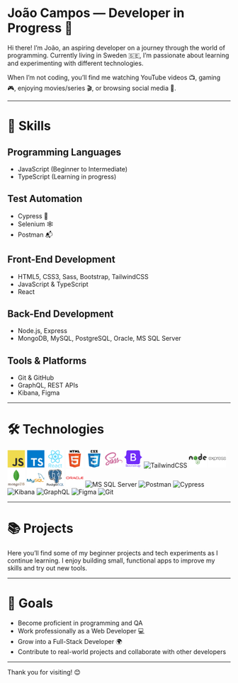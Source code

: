 # João Campos — Developer in Progress 🚀

Hi there! I’m João, an aspiring developer on a journey through the world of programming. Currently living in Sweden 🇸🇪, I’m passionate about learning and experimenting with different technologies.

When I’m not coding, you’ll find me watching YouTube videos 📺, gaming 🎮, enjoying movies/series 🎬, or browsing social media 📱.

---

# 🚀 Skills

## Programming Languages
- JavaScript (Beginner to Intermediate)
- TypeScript (Learning in progress)

## Test Automation
- Cypress 🐞
- Selenium 🕸️
- Postman 📬

## Front-End Development
- HTML5, CSS3, Sass, Bootstrap, TailwindCSS
- JavaScript & TypeScript
- React

## Back-End Development
- Node.js, Express
- MongoDB, MySQL, PostgreSQL, Oracle, MS SQL Server

## Tools & Platforms
- Git & GitHub
- GraphQL, REST APIs
- Kibana, Figma

---

# 🛠️ Technologies

<p align="left">
  <img src="https://raw.githubusercontent.com/devicons/devicon/master/icons/javascript/javascript-original.svg" width="40" alt="JavaScript"/>
  <img src="https://raw.githubusercontent.com/devicons/devicon/master/icons/typescript/typescript-original.svg" width="40" alt="TypeScript"/>
  <img src="https://raw.githubusercontent.com/devicons/devicon/master/icons/react/react-original-wordmark.svg" width="40" alt="React"/>
  <img src="https://raw.githubusercontent.com/devicons/devicon/master/icons/html5/html5-original-wordmark.svg" width="40" alt="HTML5"/>
  <img src="https://raw.githubusercontent.com/devicons/devicon/master/icons/css3/css3-original-wordmark.svg" width="40" alt="CSS3"/>
  <img src="https://raw.githubusercontent.com/devicons/devicon/master/icons/sass/sass-original.svg" width="40" alt="Sass"/>
  <img src="https://raw.githubusercontent.com/devicons/devicon/master/icons/bootstrap/bootstrap-plain-wordmark.svg" width="40" alt="Bootstrap"/>
  <img src="https://www.vectorlogo.zone/logos/tailwindcss/tailwindcss-icon.svg" width="40" alt="TailwindCSS"/>
  <img src="https://raw.githubusercontent.com/devicons/devicon/master/icons/nodejs/nodejs-original-wordmark.svg" width="40" alt="Node.js"/>
  <img src="https://raw.githubusercontent.com/devicons/devicon/master/icons/express/express-original-wordmark.svg" width="40" alt="Express"/>
  <img src="https://raw.githubusercontent.com/devicons/devicon/master/icons/mongodb/mongodb-original-wordmark.svg" width="40" alt="MongoDB"/>
  <img src="https://raw.githubusercontent.com/devicons/devicon/master/icons/mysql/mysql-original-wordmark.svg" width="40" alt="MySQL"/>
  <img src="https://raw.githubusercontent.com/devicons/devicon/master/icons/postgresql/postgresql-original-wordmark.svg" width="40" alt="PostgreSQL"/>
  <img src="https://raw.githubusercontent.com/devicons/devicon/master/icons/oracle/oracle-original.svg" width="40" alt="Oracle"/>
  <img src="https://www.svgrepo.com/show/303229/microsoft-sql-server-logo.svg" width="40" alt="MS SQL Server"/>
  <img src="https://www.vectorlogo.zone/logos/getpostman/getpostman-icon.svg" width="40" alt="Postman"/>
  <img src="https://raw.githubusercontent.com/simple-icons/simple-icons/6e46ec1fc23b60c8fd0d2f2ff46db82e16dbd75f/icons/cypress.svg" width="40" alt="Cypress"/>
  <img src="https://www.vectorlogo.zone/logos/elasticco_kibana/elasticco_kibana-icon.svg" width="40" alt="Kibana"/>
  <img src="https://www.vectorlogo.zone/logos/graphql/graphql-icon.svg" width="40" alt="GraphQL"/>
  <img src="https://www.vectorlogo.zone/logos/figma/figma-icon.svg" width="40" alt="Figma"/>
  <img src="https://www.vectorlogo.zone/logos/git-scm/git-scm-icon.svg" width="40" alt="Git"/>
</p>



---

# 📚 Projects

Here you’ll find some of my beginner projects and tech experiments as I continue learning. I enjoy building small, functional apps to improve my skills and try out new tools.

---

# 🎯 Goals
- Become proficient in programming and QA
- Work professionally as a Web Developer 💻
- Grow into a Full-Stack Developer 🌍
- Contribute to real-world projects and collaborate with other developers

---

Thank you for visiting! 😊
